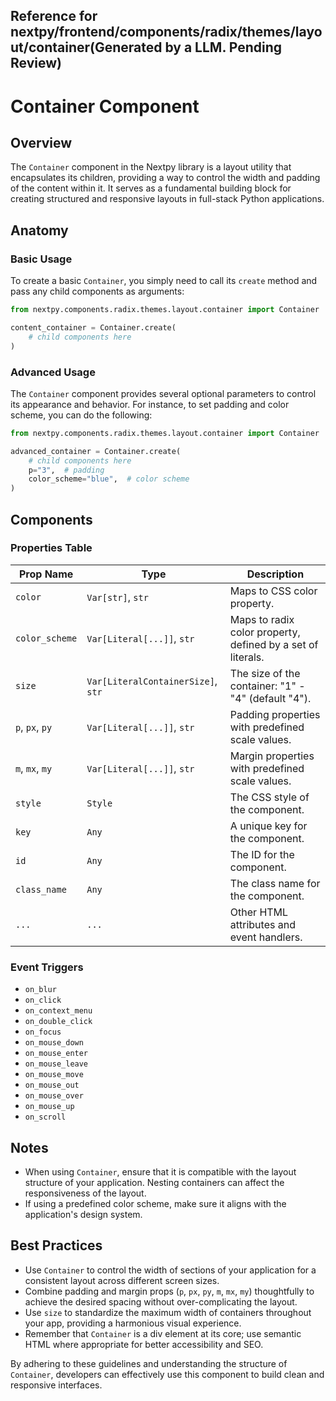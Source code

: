 ##  Reference for nextpy/frontend/components/radix/themes/layout/container(Generated by a LLM. Pending Review)

# Container Component

## Overview

The `Container` component in the Nextpy library is a layout utility that encapsulates its children, providing a way to control the width and padding of the content within it. It serves as a fundamental building block for creating structured and responsive layouts in full-stack Python applications.

## Anatomy

### Basic Usage

To create a basic `Container`, you simply need to call its `create` method and pass any child components as arguments:

```python
from nextpy.components.radix.themes.layout.container import Container

content_container = Container.create(
    # child components here
)
```

### Advanced Usage

The `Container` component provides several optional parameters to control its appearance and behavior. For instance, to set padding and color scheme, you can do the following:

```python
from nextpy.components.radix.themes.layout.container import Container

advanced_container = Container.create(
    # child components here
    p="3",  # padding
    color_scheme="blue",  # color scheme
)
```

## Components

### Properties Table

| Prop Name       | Type                         | Description                                                 |
|-----------------|------------------------------|-------------------------------------------------------------|
| `color`         | `Var[str]`, `str`            | Maps to CSS color property.                                 |
| `color_scheme`  | `Var[Literal[...]]`, `str`   | Maps to radix color property, defined by a set of literals. |
| `size`          | `Var[LiteralContainerSize]`, `str` | The size of the container: "1" - "4" (default "4").   |
| `p`, `px`, `py` | `Var[Literal[...]]`, `str`   | Padding properties with predefined scale values.            |
| `m`, `mx`, `my` | `Var[Literal[...]]`, `str`   | Margin properties with predefined scale values.             |
| `style`         | `Style`                      | The CSS style of the component.                             |
| `key`           | `Any`                        | A unique key for the component.                             |
| `id`            | `Any`                        | The ID for the component.                                   |
| `class_name`    | `Any`                        | The class name for the component.                           |
| `...`           | `...`                        | Other HTML attributes and event handlers.                   |

### Event Triggers

- `on_blur`
- `on_click`
- `on_context_menu`
- `on_double_click`
- `on_focus`
- `on_mouse_down`
- `on_mouse_enter`
- `on_mouse_leave`
- `on_mouse_move`
- `on_mouse_out`
- `on_mouse_over`
- `on_mouse_up`
- `on_scroll`

## Notes

- When using `Container`, ensure that it is compatible with the layout structure of your application. Nesting containers can affect the responsiveness of the layout.
- If using a predefined color scheme, make sure it aligns with the application's design system.

## Best Practices

- Use `Container` to control the width of sections of your application for a consistent layout across different screen sizes.
- Combine padding and margin props (`p`, `px`, `py`, `m`, `mx`, `my`) thoughtfully to achieve the desired spacing without over-complicating the layout.
- Use `size` to standardize the maximum width of containers throughout your app, providing a harmonious visual experience.
- Remember that `Container` is a div element at its core; use semantic HTML where appropriate for better accessibility and SEO.

By adhering to these guidelines and understanding the structure of `Container`, developers can effectively use this component to build clean and responsive interfaces.